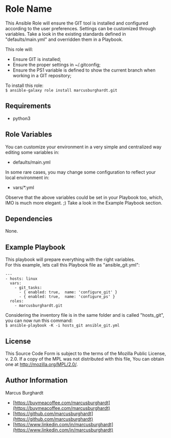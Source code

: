 Role Name
=========

This Ansible Role will ensure the GIT tool is installed and configured according to the user
preferences. Settings can be customized through variables. Take a look in the existing
standards defined in "defaults/main.yml" and overridden them in a Playbook.

This role will:
- Ensure GIT is installed;
- Ensure the proper settings in ~/.gitconfig;
- Ensure the PS1 variable is defined to show the current branch when working in a GIT repository;

To install this role:  
```$ ansible-galaxy role install marcusburghardt.git```

Requirements
------------

- python3

Role Variables
--------------

You can customize your environment in a very simple and centralized way editing some variables in:
- defaults/main.yml

In some rare cases, you may change some configuration to reflect your local environment in:
- vars/*.yml

Observe that the above variables could be set in your Playbook too, which, IMO is much more elegant. ;)
Take a look in the Example Playbook section.

Dependencies
------------

None.

Example Playbook
----------------

This playbook will prepare everything with the right variables.  
For this example, lets call this Playbook file as "ansible_git.yml":

```
---
- hosts: linux
  vars:
    - git_tasks:
      - { enabled: true,  name: 'configure_git' }
      - { enabled: true,  name: 'configure_ps' }
  roles:
    - marcusburghardt.git
```

Considering the inventory file is in the same folder and is called "hosts_git",
you can now run this command:  
```$ ansible-playbook -K -i hosts_git ansible_git.yml```

License
-------

This Source Code Form is subject to the terms of the Mozilla Public
License, v. 2.0. If a copy of the MPL was not distributed with this
file, You can obtain one at http://mozilla.org/MPL/2.0/.

Author Information
------------------

Marcus Burghardt
- [https://buymeacoffee.com/marcusburghardt](https://buymeacoffee.com/marcusburghardt)
- [https://github.com/marcusburghardt](https://github.com/marcusburghardt)
- [https://www.linkedin.com/in/marcusburghardt](https://www.linkedin.com/in/marcusburghardt)
